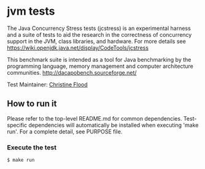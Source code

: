 # jvm tests
The Java Concurrency Stress tests (jcstress) is an experimental harness and a suite of tests
to aid the research in the correctness of concurrency support in the JVM, class libraries,
and hardware.
For more details see https://wiki.openjdk.java.net/display/CodeTools/jcstress

This benchmark suite is intended as a tool for Java benchmarking by the programming 
language, memory management and computer architecture communities.
http://dacapobench.sourceforge.net/

Test Maintainer: [Christine Flood](mailto:chf@redhat.com)

## How to run it
Please refer to the top-level README.md for common dependencies. Test-specific dependencies will automatically be installed when executing 'make run'. For a complete detail, see PURPOSE file.

### Execute the test
```bash
$ make run
```
